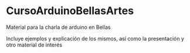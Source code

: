 # CursoArduinoBellasArtes
Material para la charla de arduino en Bellas

Incluye ejemplos y explicación de los mismos, así como la presentación y otro material de interés
